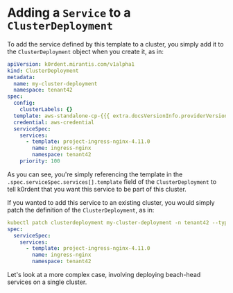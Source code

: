 # Adding a `Service` to a `ClusterDeployment`

To add the service defined by this template to a cluster, you simply add it to the `ClusterDeployment` object
when you create it, as in:

```yaml
apiVersion: k0rdent.mirantis.com/v1alpha1
kind: ClusterDeployment
metadata:
  name: my-cluster-deployment
  namespace: tenant42
spec:
  config:
    clusterLabels: {}
  template: aws-standalone-cp-{{{ extra.docsVersionInfo.providerVersions.dashVersions.awsStandaloneCpCluster }}}
  credential: aws-credential
  serviceSpec:
    services:
      - template: project-ingress-nginx-4.11.0
        name: ingress-nginx
        namespace: tenant42
    priority: 100
```
As you can see, you're simply referencing the template in the `.spec.serviceSpec.services[].template` field of the `ClusterDeployment`
to tell k0rdent that you want this service to be part of this cluster.

If you wanted to add this service to an existing cluster, you would simply patch the definition of the `ClusterDeployment`, as in:

```yaml
kubectl patch clusterdeployment my-cluster-deployment -n tenant42 --type='merge' -p '
spec:
  serviceSpec:
    services:
      - template: project-ingress-nginx-4.11.0
        name: ingress-nginx
        namespace: tenant42
```

Let's look at a more complex case, involving deploying beach-head services on a single cluster.
